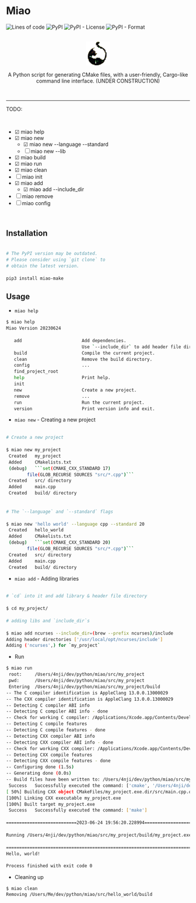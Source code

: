 # Miao

![Lines of code](https://img.shields.io/tokei/lines/github/anzhi0708/miao)  ![PyPI](https://img.shields.io/pypi/v/miao-make)  ![PyPI - License](https://img.shields.io/pypi/l/miao-make)  ![PyPI - Format](https://img.shields.io/pypi/format/miao-make)

<br>

<div align="center">

  <img src="miao.png" alt="Miao Logo" width="13%"/>

  <p>A Python script for generating CMake files, with a user-friendly, Cargo-like command line interface. (UNDER CONSTRUCTION)</p>

</div>

<br>

---

TODO:

<br>

- ☑ miao help
- ☑ miao new
  - ☑ miao new --language --standard 
  - ☐ miao new --lib
- ☑ miao build
- ☑ miao run
- ☑ miao clean
- ☐ miao init
- ☑ miao add
  - ☑ miao add --include_dir
- ☐ miao remove
- ☐ miao config

<br>

## Installation

```bash

# The PyPI version may be outdated.
# Please consider using `git clone` to 
# obtain the latest version.

pip3 install miao-make
```

## Usage

- `miao help`

```bash
$ miao help
Miao Version 20230624

   add                       Add dependencies.
                             Use `--include_dir` to add header file directories.
   build                     Compile the current project.
   clean                     Remove the build directory.
   config                    ...
   find_project_root
   help                      Print help.
   init
   new                       Create a new project.
   remove                    ...
   run                       Run the current project.
   version                   Print version info and exit.

```


- `miao new` - Creating a new project

```bash

# Create a new project

$ miao new my_project
 Created   my_project
 Added     CMakelists.txt
 (debug)   ```set(CMAKE_CXX_STANDARD 17)
        file(GLOB_RECURSE SOURCES "src/*.cpp")```
 Created   src/ directory
 Added     main.cpp
 Created   build/ directory


# The `--language` and `--standard` flags

$ miao new 'hello world' --language cpp --standard 20
 Created   hello_world
 Added     CMakelists.txt
 (debug)   ```set(CMAKE_CXX_STANDARD 20)
        file(GLOB_RECURSE SOURCES "src/*.cpp")```
 Created   src/ directory
 Added     main.cpp
 Created   build/ directory
```


- `miao add` - Adding libraries

```bash

# `cd` into it and add library & header file directory

$ cd my_project/

# adding libs and `include_dir`s

$ miao add ncurses --include_dir=(brew --prefix ncurses)/include
Adding header directories ['/usr/local/opt/ncurses/include']
Adding ('ncurses',) for `my_project`
```


- Run

```bash
$ miao run
 root:     /Users/4nji/dev/python/miao/src/my_project
 pwd:      /Users/4nji/dev/python/miao/src/my_project
 Entering  /Users/4nji/dev/python/miao/src/my_project/build
-- The C compiler identification is AppleClang 13.0.0.13000029
-- The CXX compiler identification is AppleClang 13.0.0.13000029
-- Detecting C compiler ABI info
-- Detecting C compiler ABI info - done
-- Check for working C compiler: /Applications/Xcode.app/Contents/Developer/Toolchains/XcodeDefault.xctoolchain/usr/bin/cc - skipped
-- Detecting C compile features
-- Detecting C compile features - done
-- Detecting CXX compiler ABI info
-- Detecting CXX compiler ABI info - done
-- Check for working CXX compiler: /Applications/Xcode.app/Contents/Developer/Toolchains/XcodeDefault.xctoolchain/usr/bin/c++ - skipped
-- Detecting CXX compile features
-- Detecting CXX compile features - done
-- Configuring done (1.5s)
-- Generating done (0.0s)
-- Build files have been written to: /Users/4nji/dev/python/miao/src/my_project/build
 Success   Successfully executed the command: ['cmake', '/Users/4nji/dev/python/miao/src/my_project']
[ 50%] Building CXX object CMakeFiles/my_project.exe.dir/src/main.cpp.o
[100%] Linking CXX executable my_project.exe
[100%] Built target my_project.exe
 Success   Successfully executed the command: ['make']

===========================2023-06-24 19:56:20.228994==========================

Running /Users/4nji/dev/python/miao/src/my_project/build/my_project.exe

===============================================================================
Hello, world!

Process finished with exit code 0

```


- Cleaning up

```
$ miao clean
Removing /Users/Me/dev/python/miao/src/hello_world/build

```
